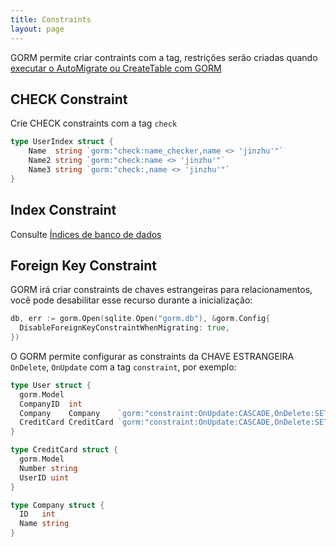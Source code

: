 ```yaml
---
title: Constraints
layout: page
---
```


GORM permite criar contraints com a tag, restrições serão criadas quando [ executar o AutoMigrate ou CreateTable com GORM](migration.html)

## CHECK Constraint

Crie CHECK constraints com a tag `check`

```go
type UserIndex struct {
    Name  string `gorm:"check:name_checker,name <> 'jinzhu'"`
    Name2 string `gorm:"check:name <> 'jinzhu'"`
    Name3 string `gorm:"check:,name <> 'jinzhu'"`
}
```

## Index Constraint

Consulte [Índices de banco de dados](indexes.html)

## Foreign Key Constraint

GORM irá criar constraints de chaves estrangeiras para relacionamentos, você pode desabilitar esse recurso durante a inicialização:

```go
db, err := gorm.Open(sqlite.Open("gorm.db"), &gorm.Config{
  DisableForeignKeyConstraintWhenMigrating: true,
})
```

O GORM permite configurar as constraints da CHAVE ESTRANGEIRA `OnDelete`, `OnUpdate` com a tag `constraint`, por exemplo:

```go
type User struct {
  gorm.Model
  CompanyID  int
  Company    Company    `gorm:"constraint:OnUpdate:CASCADE,OnDelete:SET NULL;"`
  CreditCard CreditCard `gorm:"constraint:OnUpdate:CASCADE,OnDelete:SET NULL;"`
}

type CreditCard struct {
  gorm.Model
  Number string
  UserID uint
}

type Company struct {
  ID   int
  Name string
}
```
